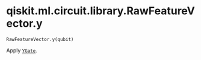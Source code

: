 # qiskit.ml.circuit.library.RawFeatureVector.y

`RawFeatureVector.y(qubit)`

Apply [`YGate`](qiskit.circuit.library.YGate#qiskit.circuit.library.YGate "qiskit.circuit.library.YGate").
